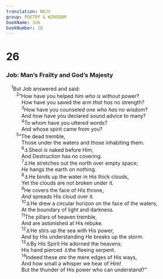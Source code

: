```yaml
---
translation: NKJV
group: POETRY & WINSDOM
bookName: Job 
bookNumber: 18
---
```


<div class="title"><h1>26</h1><h3>Job: Man’s Frailty and God’s Majesty</h3></div>
<span class="verse giop_26_1"> <sup>1</sup>But Job answered and said:<br/></span>
<span class="verse giop_26_2">  <sup>2</sup>“How have you helped <i>him</i> <i>who</i> <i>is</i> without power?<br/>   <i>How</i> have you saved the arm <i>that</i> <i>has</i> no strength?<br/></span>
<span class="verse giop_26_3">   <sup>3</sup>How have you counseled <i>one</i> <i>who</i> <i>has</i> no wisdom?<br/>   And <i>how</i> have you declared sound advice to many?<br/></span>
<span class="verse giop_26_4">   <sup>4</sup>To whom have you uttered words?<br/>   And whose spirit came from you?<br/></span>
<span class="verse giop_26_5">  <sup>5</sup>“The dead tremble,<br/>   Those under the waters and those inhabiting them.<br/></span>
<span class="verse giop_26_6">   <sup>6</sup><a data-toggle="tooltip" data-placement="bottom" title="(Ps. 139:8); Prov. 15:11; (Heb. 4:13)">⚓</a>Sheol <i>is</i> naked before Him,<br/>   And Destruction has no covering.<br/></span>
<span class="verse giop_26_7">   <sup>7</sup><a data-toggle="tooltip" data-placement="bottom" title="Job 9:8; Ps. 24:2; 104:2">⚓</a>He stretches out the north over empty space;<br/>   <i>He</i> hangs the earth on nothing.<br/></span>
<span class="verse giop_26_8">   <sup>8</sup><a data-toggle="tooltip" data-placement="bottom" title="Job 37:11; Prov. 30:4">⚓</a>He binds up the water in His thick clouds,<br/>   Yet the clouds are not broken under it.<br/></span>
<span class="verse giop_26_9">   <sup>9</sup>He covers the face of <i>His</i> throne,<br/>   <i>And</i> spreads His cloud over it.<br/></span>
<span class="verse giop_26_10">   <sup>10</sup><a data-toggle="tooltip" data-placement="bottom" title="(Job 38:1–11); Ps. 33:7; 104:9; Prov. 8:29; Jer. 5:22">⚓</a>He drew a circular horizon on the face of the waters,<br/>   At the boundary of light and darkness.<br/></span>
<span class="verse giop_26_11">   <sup>11</sup>The pillars of heaven tremble,<br/>   And are astonished at His rebuke.<br/></span>
<span class="verse giop_26_12">   <sup>12</sup><a data-toggle="tooltip" data-placement="bottom" title="Ex. 14:21; Job 9:13; Is. 51:15; (Jer. 31:35)">⚓</a>He stirs up the sea with His power,<br/>   And by His understanding He breaks up the storm.<br/></span>
<span class="verse giop_26_13">   <sup>13</sup><a data-toggle="tooltip" data-placement="bottom" title="(Job 9:8); Ps. 33:6">⚓</a>By His Spirit He adorned the heavens;<br/>   His hand pierced <a data-toggle="tooltip" data-placement="bottom" title="Is. 27:1">⚓</a>the fleeing serpent.<br/></span>
<span class="verse giop_26_14">   <sup>14</sup>Indeed these <i>are</i> the mere edges of His ways,<br/>   And how small a whisper we hear of Him!<br/>   But the thunder of His power who can understand?”<br/></span>
